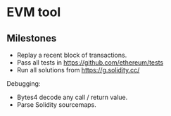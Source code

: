 # EVM tool

## Milestones

* Replay a recent block of transactions.
* Pass all tests in <https://github.com/ethereum/tests>
* Run all solutions from <https://g.solidity.cc/>

Debugging:

* Bytes4 decode any call / return value.
* Parse Solidity sourcemaps.
